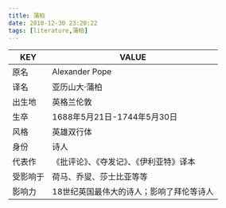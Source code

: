 ```yaml
---
title: 蒲柏
date: 2018-12-30 23:20:22
tags: [literature,蒲柏]
---
```


| KEY      | VALUE                                    |
| -------- | ---------------------------------------- |
| 原名     | Alexander Pope                           |
| 译名     | 亚历山大·蒲柏                            |
| 出生地   | 英格兰伦敦                               |
| 生卒     | 1688年5月21日-1744年5月30日              |
| 风格     | 英雄双行体                               |
| 身份     | 诗人                                     |
| 代表作   | 《批评论》、《夺发记》、《伊利亚特》译本 |
| 受影响于 | 荷马、乔叟、莎士比亚等等                 |
| 影响力   | 18世纪英国最伟大的诗人；影响了拜伦等诗人 |

